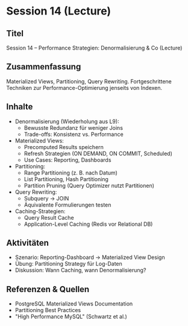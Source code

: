 # Session 14 (Lecture)

## Titel

Session 14 – Performance Strategien: Denormalisierung & Co (Lecture)

## Zusammenfassung

Materialized Views, Partitioning, Query Rewriting. Fortgeschrittene Techniken zur Performance-Optimierung jenseits von Indexen.

## Inhalte

- Denormalisierung (Wiederholung aus L9):
  - Bewusste Redundanz für weniger Joins
  - Trade-offs: Konsistenz vs. Performance
- Materialized Views:
  - Precomputed Results speichern
  - Refresh Strategien (ON DEMAND, ON COMMIT, Scheduled)
  - Use Cases: Reporting, Dashboards
- Partitioning:
  - Range Partitioning (z. B. nach Datum)
  - List Partitioning, Hash Partitioning
  - Partition Pruning (Query Optimizer nutzt Partitionen)
- Query Rewriting:
  - Subquery → JOIN
  - Äquivalente Formulierungen testen
- Caching-Strategien:
  - Query Result Cache
  - Application-Level Caching (Redis vor Relational DB)

## Aktivitäten

- Szenario: Reporting-Dashboard → Materialized View Design
- Übung: Partitioning Strategy für Log-Daten
- Diskussion: Wann Caching, wann Denormalisierung?

## Referenzen & Quellen

- PostgreSQL Materialized Views Documentation
- Partitioning Best Practices
- "High Performance MySQL" (Schwartz et al.)
